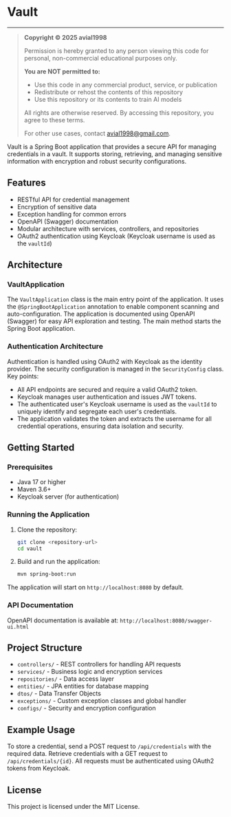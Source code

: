 # Vault

---

> **Copyright © 2025 avial1998**
>
> Permission is hereby granted to any person viewing this code for personal, non-commercial educational purposes only.
>
> **You are NOT permitted to:**
> - Use this code in any commercial product, service, or publication
> - Redistribute or rehost the contents of this repository
> - Use this repository or its contents to train AI models
>
> All rights are otherwise reserved. By accessing this repository, you agree to these terms.
>
> For other use cases, contact avial1998@gmail.com.

Vault is a Spring Boot application that provides a secure API for managing credentials in a vault. It supports storing, retrieving, and managing sensitive information with encryption and robust security configurations.

## Features
- RESTful API for credential management
- Encryption of sensitive data
- Exception handling for common errors
- OpenAPI (Swagger) documentation
- Modular architecture with services, controllers, and repositories
- OAuth2 authentication using Keycloak (Keycloak username is used as the `vaultId`)

## Architecture

### VaultApplication
The `VaultApplication` class is the main entry point of the application. It uses the `@SpringBootApplication` annotation to enable component scanning and auto-configuration. The application is documented using OpenAPI (Swagger) for easy API exploration and testing. The main method starts the Spring Boot application.

### Authentication Architecture
Authentication is handled using OAuth2 with Keycloak as the identity provider. The security configuration is managed in the `SecurityConfig` class. Key points:
- All API endpoints are secured and require a valid OAuth2 token.
- Keycloak manages user authentication and issues JWT tokens.
- The authenticated user's Keycloak username is used as the `vaultId` to uniquely identify and segregate each user's credentials.
- The application validates the token and extracts the username for all credential operations, ensuring data isolation and security.

## Getting Started

### Prerequisites
- Java 17 or higher
- Maven 3.6+
- Keycloak server (for authentication)

### Running the Application

1. Clone the repository:
   ```sh
   git clone <repository-url>
   cd vault
   ```
2. Build and run the application:
   ```sh
   mvn spring-boot:run
   ```

The application will start on `http://localhost:8080` by default.

### API Documentation
OpenAPI documentation is available at: `http://localhost:8080/swagger-ui.html`

## Project Structure
- `controllers/` - REST controllers for handling API requests
- `services/` - Business logic and encryption services
- `repositories/` - Data access layer
- `entities/` - JPA entities for database mapping
- `dtos/` - Data Transfer Objects
- `exceptions/` - Custom exception classes and global handler
- `configs/` - Security and encryption configuration

## Example Usage
To store a credential, send a POST request to `/api/credentials` with the required data. Retrieve credentials with a GET request to `/api/credentials/{id}`. All requests must be authenticated using OAuth2 tokens from Keycloak.

## License
This project is licensed under the MIT License.
